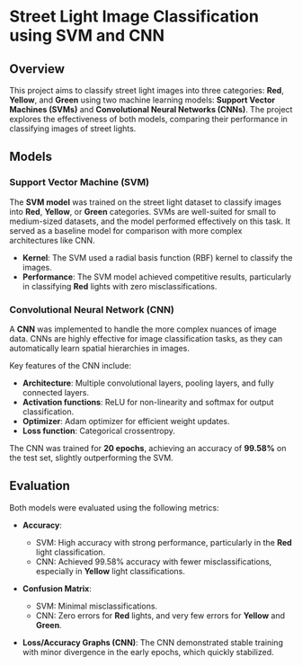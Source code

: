 # Street Light Image Classification using SVM and CNN

## Overview

This project aims to classify street light images into three categories: **Red**, **Yellow**, and **Green** using two machine learning models: **Support Vector Machines (SVMs)** and **Convolutional Neural Networks (CNNs)**. The project explores the effectiveness of both models, comparing their performance in classifying images of street lights.

## Models

### Support Vector Machine (SVM)

The **SVM model** was trained on the street light dataset to classify images into **Red**, **Yellow**, or **Green** categories. SVMs are well-suited for small to medium-sized datasets, and the model performed effectively on this task. It served as a baseline model for comparison with more complex architectures like CNN.

- **Kernel**: The SVM used a radial basis function (RBF) kernel to classify the images.
- **Performance**: The SVM model achieved competitive results, particularly in classifying **Red** lights with zero misclassifications.

### Convolutional Neural Network (CNN)

A **CNN** was implemented to handle the more complex nuances of image data. CNNs are highly effective for image classification tasks, as they can automatically learn spatial hierarchies in images. 

Key features of the CNN include:

- **Architecture**: Multiple convolutional layers, pooling layers, and fully connected layers.
- **Activation functions**: ReLU for non-linearity and softmax for output classification.
- **Optimizer**: Adam optimizer for efficient weight updates.
- **Loss function**: Categorical crossentropy.

The CNN was trained for **20 epochs**, achieving an accuracy of **99.58%** on the test set, slightly outperforming the SVM.

## Evaluation

Both models were evaluated using the following metrics:

- **Accuracy**: 
  - SVM: High accuracy with strong performance, particularly in the **Red** light classification.
  - CNN: Achieved 99.58% accuracy with fewer misclassifications, especially in **Yellow** light classifications.
  
- **Confusion Matrix**:
  - SVM: Minimal misclassifications.
  - CNN: Zero errors for **Red** lights, and very few errors for **Yellow** and **Green**.

- **Loss/Accuracy Graphs (CNN)**: The CNN demonstrated stable training with minor divergence in the early epochs, which quickly stabilized.